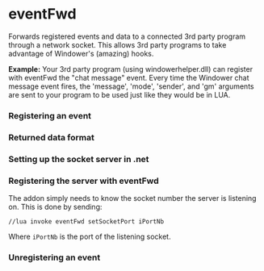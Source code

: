 eventFwd
======
Forwards registered events and data to a connected 3rd party program through a network socket.
This allows 3rd party programs to take advantage of Windower's (amazing) hooks.

**__Example:__**
    Your 3rd party program (using windowerhelper.dll) can register with eventFwd the "chat message" event.
	Every time the Windower chat message event fires, the 'message', 'mode', 'sender', and 'gm' arguments 
	are sent to your program to be used just like they would be in LUA.

### Registering an event

### Returned data format

### Setting up the socket server in .net

### Registering the server with eventFwd
The addon simply needs to know the socket number the server is listening on.
This is done by sending:

```//lua invoke eventFwd setSocketPort iPortNb```

Where `iPortNb` is the port of the listening socket.

### Unregistering an event

### 
